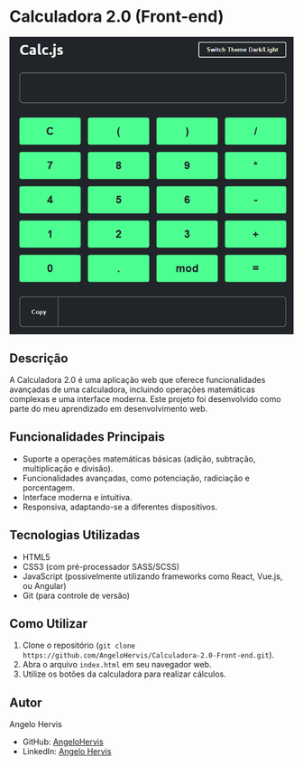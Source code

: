 # Calculadora 2.0 (Front-end)

<div style="display:flex; align-items:center; justify-content:center; margin-bottom:20px">
<img src="img/projeto.png" >
</div>


## Descrição
A Calculadora 2.0 é uma aplicação web que oferece funcionalidades avançadas de uma calculadora, incluindo operações matemáticas complexas e uma interface moderna. Este projeto foi desenvolvido como parte do meu aprendizado em desenvolvimento web.

## Funcionalidades Principais
- Suporte a operações matemáticas básicas (adição, subtração, multiplicação e divisão).
- Funcionalidades avançadas, como potenciação, radiciação e porcentagem.
- Interface moderna e intuitiva.
- Responsiva, adaptando-se a diferentes dispositivos.

## Tecnologias Utilizadas
- HTML5
- CSS3 (com pré-processador SASS/SCSS)
- JavaScript (possivelmente utilizando frameworks como React, Vue.js, ou Angular)
- Git (para controle de versão)

## Como Utilizar
1. Clone o repositório (`git clone https://github.com/AngeloHervis/Calculadora-2.0-Front-end.git`).
2. Abra o arquivo `index.html` em seu navegador web.
3. Utilize os botões da calculadora para realizar cálculos.

## Autor
Angelo Hervis
- GitHub: [AngeloHervis](https://github.com/AngeloHervis)
- LinkedIn: [Angelo Hervis](https://www.linkedin.com/in/angelo-hervis/)


